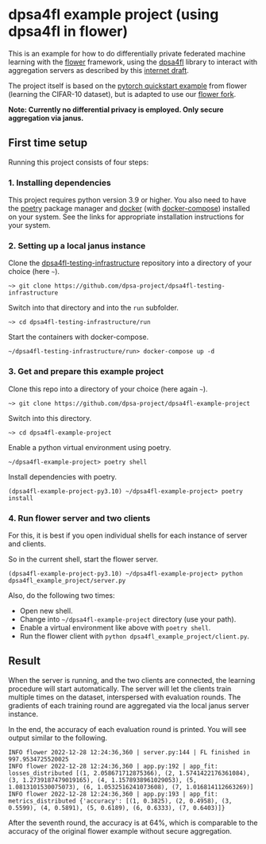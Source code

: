 
# dpsa4fl example project (using dpsa4fl in flower)

This is an example for how to do differentially private federated machine learning
with the [flower](https://flower.dev/) framework, using the [dpsa4fl](https://github.com/dpsa-project/dpsa4fl)
library to interact with aggregation servers as described by this [internet draft](https://github.com/ietf-wg-ppm/draft-ietf-ppm-dap).

The project itself is based on the [pytorch quickstart example](https://github.com/adap/flower/tree/main/examples/quickstart_pytorch)
from flower (learning the CIFAR-10 dataset), but is adapted to use our [flower fork](https://github.com/dpsa-project/flower).

**Note: Currently no differential privacy is employed. Only secure aggregation via janus.**

## First time setup
Running this project consists of four steps:

### 1. Installing dependencies
This project requires python version 3.9 or higher.
You also need to have the [poetry](https://python-poetry.org/) package manager and [docker](https://www.docker.com/)
(with [docker-compose](https://docs.docker.com/compose/)) installed on your system. See the links for appropriate installation instructions
for your system.

### 2. Setting up a local janus instance

Clone the [dpsa4fl-testing-infrastructure](https://github.com/dpsa-project/dpsa4fl-testing-infrastructure)
repository into a directory of your choice (here `~`).
```fish
~> git clone https://github.com/dpsa-project/dpsa4fl-testing-infrastructure
```
Switch into that directory and into the `run` subfolder.
```fish
~> cd dpsa4fl-testing-infrastructure/run
```
Start the containers with docker-compose.
```fish
~/dpsa4fl-testing-infrastructure/run> docker-compose up -d
```

### 3. Get and prepare this example project

Clone this repo into a directory of your choice (here again `~`).
```fish
~> git clone https://github.com/dpsa-project/dpsa4fl-example-project
```
Switch into this directory.
```fish
~> cd dpsa4fl-example-project
```
Enable a python virtual environment using poetry.
```fish
~/dpsa4fl-example-project> poetry shell
```
Install dependencies with poetry.
```fish
(dpsa4fl-example-project-py3.10) ~/dpsa4fl-example-project> poetry install
```

### 4. Run flower server and two clients
For this, it is best if you open individual shells for each instance of server and clients.

So in the current shell, start the flower server.
```fish
(dpsa4fl-example-project-py3.10) ~/dpsa4fl-example-project> python dpsa4fl_example_project/server.py
```

Also, do the following two times:
 - Open new shell.
 - Change into `~/dpsa4fl-example-project` directory (use your path).
 - Enable a virtual environment like above with `poetry shell`.
 - Run the flower client with `python dpsa4fl_example_project/client.py`.
 
## Result
When the server is running, and the two clients are connected, the learning procedure will start automatically.
The server will let the clients train multiple times on the dataset, interspersed with evaluation rounds. The
gradients of each training round are aggregated via the local janus server instance.

In the end, the accuracy of each evaluation round is printed. You will see output similar to the following.
```
INFO flower 2022-12-28 12:24:36,360 | server.py:144 | FL finished in 997.9534725520025
INFO flower 2022-12-28 12:24:36,360 | app.py:192 | app_fit: losses_distributed [(1, 2.058671712875366), (2, 1.5741422176361084), (3, 1.2739187479019165), (4, 1.1578938961029053), (5, 1.0813101530075073), (6, 1.0532516241073608), (7, 1.016814112663269)]
INFO flower 2022-12-28 12:24:36,360 | app.py:193 | app_fit: metrics_distributed {'accuracy': [(1, 0.3825), (2, 0.4958), (3, 0.5599), (4, 0.5891), (5, 0.6189), (6, 0.6333), (7, 0.6403)]}
```
After the seventh round, the accuracy is at 64%, which is comparable to the accuracy of the original flower example without secure aggregation.
